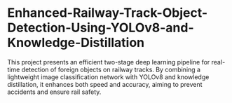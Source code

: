 # Enhanced-Railway-Track-Object-Detection-Using-YOLOv8-and-Knowledge-Distillation
This project presents an efficient two-stage deep learning pipeline for real-time detection of foreign objects on railway tracks. By combining a lightweight image classification network with YOLOv8 and knowledge distillation, it enhances both speed and accuracy, aiming to prevent accidents and ensure rail safety.
